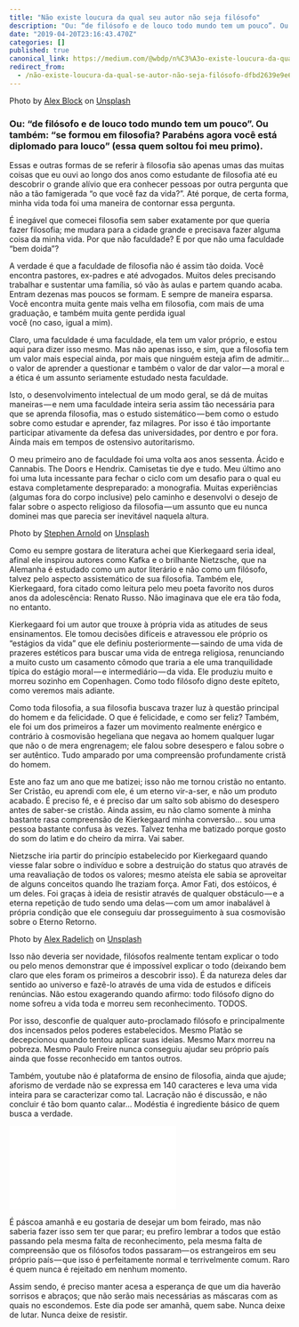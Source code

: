 ```yaml
---
title: "Não existe loucura da qual seu autor não seja filósofo"
description: "Ou: “de filósofo e de louco todo mundo tem um pouco”. Ou também: “se formou em filosofia? Parabéns agora você está diplomado para louco”…"
date: "2019-04-20T23:16:43.470Z"
categories: []
published: true
canonical_link: https://medium.com/@wbdp/n%C3%A3o-existe-loucura-da-qual-se-autor-n%C3%A3o-seja-fil%C3%B3sofo-dfbd2639e9e6
redirect_from:
  - /não-existe-loucura-da-qual-se-autor-não-seja-filósofo-dfbd2639e9e6
---
```


Photo by [Alex Block](https://unsplash.com/@alexblock?utm_source=medium&utm_medium=referral) on [Unsplash](https://unsplash.com?utm_source=medium&utm_medium=referral)

### Ou: “de filósofo e de louco todo mundo tem um pouco”. Ou também: “se formou em filosofia? Parabéns agora você está diplomado para louco” (essa quem soltou foi meu primo).

Essas e outras formas de se referir à filosofia são apenas umas das muitas coisas que eu ouvi ao longo dos anos como estudante de filosofia até eu descobrir o grande alívio que era conhecer pessoas por outra pergunta que não a tão famigerada “o que você faz da vida?”. Até porque, de certa forma, minha vida toda foi uma maneira de contornar essa pergunta.

É inegável que comecei filosofia sem saber exatamente por que queria fazer filosofia; me mudara para a cidade grande e precisava fazer alguma coisa da minha vida. Por que não faculdade? E por que não uma faculdade “bem doida”?

A verdade é que a faculdade de filosofia não é assim tão doida. Você encontra pastores, ex-padres e até advogados. Muitos deles precisando trabalhar e sustentar uma família, só vão às aulas e partem quando acaba. Entram dezenas mas poucos se formam. E sempre de maneira esparsa. Você encontra muita gente mais velha em filosofia, com mais de uma graduação, e também muita gente perdida igual você (no caso, igual a mim).

Claro, uma faculdade é uma faculdade, ela tem um valor próprio, e estou aqui para dizer isso mesmo. Mas não apenas isso, e sim, que a filosofia tem um valor mais especial ainda, por mais que ninguém esteja afim de admitir... o valor de aprender a questionar e também o valor de dar valor — a moral e a ética é um assunto seriamente estudado nesta faculdade.

Isto, o desenvolvimento intelectual de um modo geral, se dá de muitas maneiras — e nem uma faculdade inteira seria assim tão necessária para que se aprenda filosofia, mas o estudo sistemático — bem como o estudo sobre como estudar e aprender, faz milagres. Por isso é tão importante participar ativamente da defesa das universidades, por dentro e por fora. Ainda mais em tempos de ostensivo autoritarismo.

O meu primeiro ano de faculdade foi uma volta aos anos sessenta. Ácido e Cannabis. The Doors e Hendrix. Camisetas tie dye e tudo. Meu último ano foi uma luta incessante para fechar o ciclo com um desafio para o qual eu estava completamente despreparado: a monografia. Muitas experiências (algumas fora do corpo inclusive) pelo caminho e desenvolvi o desejo de falar sobre o aspecto religioso da filosofia — um assunto que eu nunca dominei mas que parecia ser inevitável naquela altura.

Photo by [Stephen Arnold](https://unsplash.com/@iamarnold?utm_source=medium&utm_medium=referral) on [Unsplash](https://unsplash.com?utm_source=medium&utm_medium=referral)

Como eu sempre gostara de literatura achei que Kierkegaard seria ideal, afinal ele inspirou autores como Kafka e o brilhante Nietzsche, que na Alemanha é estudado como um autor literário e não como um filósofo, talvez pelo aspecto assistemático de sua filosofia. Também ele, Kierkegaard, fora citado como leitura pelo meu poeta favorito nos duros anos da adolescência: Renato Russo. Não imaginava que ele era tão foda, no entanto.

Kierkegaard foi um autor que trouxe à própria vida as atitudes de seus ensinamentos. Ele tomou decisões difíceis e atravessou ele próprio os “estágios da vida” que ele definiu posteriormente — saindo de uma vida de prazeres estéticos para buscar uma vida de entrega religiosa, renunciando a muito custo um casamento cômodo que traria a ele uma tranquilidade típica do estágio moral — e intermediário — da vida. Ele produziu muito e morreu sozinho em Copenhagen. Como todo filósofo digno deste epíteto, como veremos mais adiante.

Como toda filosofia, a sua filosofia buscava trazer luz à questão principal do homem e da felicidade. O que é felicidade, e como ser feliz? Também, ele foi um dos primeiros a fazer um movimento realmente enérgico e contrário à cosmovisão hegeliana que negava ao homem qualquer lugar que não o de mera engrenagem; ele falou sobre desespero e falou sobre o ser autêntico. Tudo amparado por uma compreensão profundamente cristã do homem.

Este ano faz um ano que me batizei; isso não me tornou cristão no entanto. Ser Cristão, eu aprendi com ele, é um eterno vir-a-ser, e não um produto acabado. É preciso fé, e é preciso dar um salto sob abismo do desespero antes de saber-se cristão. Ainda assim, eu não clamo somente à minha bastante rasa compreensão de Kierkegaard minha conversão... sou uma pessoa bastante confusa às vezes. Talvez tenha me batizado porque gosto do som do latim e do cheiro da mirra. Vai saber.

Nietzsche iria partir do princípio estabelecido por Kierkegaard quando viesse falar sobre o indivíduo e sobre a destruição do status quo através de uma reavaliação de todos os valores; mesmo ateísta ele sabia se aproveitar de alguns conceitos quando lhe traziam força. Amor Fati, dos estóicos, é um deles. Foi graças à ideia de resistir através de qualquer obstáculo — e a eterna repetição de tudo sendo uma delas — com um amor inabalável à própria condição que ele conseguiu dar prosseguimento à sua cosmovisão sobre o Eterno Retorno.

Photo by [Alex Radelich](https://unsplash.com/@alexradelich?utm_source=medium&utm_medium=referral) on [Unsplash](https://unsplash.com?utm_source=medium&utm_medium=referral)

Isso não deveria ser novidade, filósofos realmente tentam explicar o todo ou pelo menos demonstrar que é impossível explicar o todo (deixando bem claro que eles foram os primeiros a descobrir isso). É da natureza deles dar sentido ao universo e fazê-lo através de uma vida de estudos e difíceis renúncias. Não estou exagerando quando afirmo: todo filósofo digno do nome sofreu a vida toda e morreu sem reconhecimento. TODOS.

Por isso, desconfie de qualquer auto-proclamado filósofo e principalmente dos incensados pelos poderes estabelecidos. Mesmo Platão se decepcionou quando tentou aplicar suas ideias. Mesmo Marx morreu na pobreza. Mesmo Paulo Freire nunca conseguiu ajudar seu próprio país ainda que fosse reconhecido em tantos outros.

Também, youtube não é plataforma de ensino de filosofia, ainda que ajude; aforismo de verdade não se expressa em 140 caracteres e leva uma vida inteira para se caracterizar como tal. Lacração não é discussão, e não concluir é tão bom quanto calar... Modéstia é ingrediente básico de quem busca a verdade.

<Embed src="undefined" aspectRatio={undefined} caption="" />

É páscoa amanhã e eu gostaria de desejar um bom feirado, mas não saberia fazer isso sem ter que parar; eu prefiro lembrar a todos que estão passando pela mesma falta de reconhecimento, pela mesma falta de compreensão que os filósofos todos passaram— os estrangeiros em seu próprio país — que isso é perfeitamente normal e terrivelmente comum. Raro é quem nunca é rejeitado em nenhum momento.

Assim sendo, é preciso manter acesa a esperança de que um dia haverão sorrisos e abraços; que não serão mais necessárias as máscaras com as quais no escondemos. Este dia pode ser amanhã, quem sabe. Nunca deixe de lutar. Nunca deixe de resistir.
